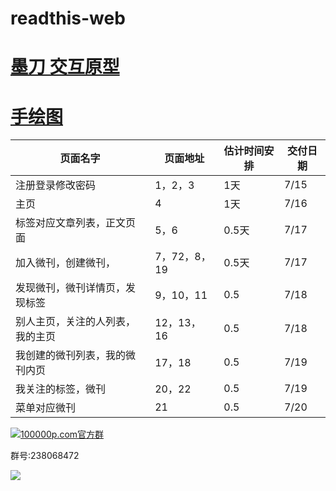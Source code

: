 # readthis-web

# [墨刀 交互原型](https://pro.modao.cc/app/LBLKgOOullAvgb5V9e8N1hGmWZ4DHHd)


# [手绘图](https://github.com/zhangshanhai/readthis-web/blob/master/img/index.md)



|  页面名字 |页面地址|估计时间安排|交付日期|
| --------- | ----- |----|----|
|注册登录修改密码|1，2，3|1天|7/15|
|主页|4|1天|7/16|
|标签对应文章列表，正文页面|5，6|0.5天|7/17|
|加入微刊，创建微刊，|7，72，8，19|0.5天|7/17|
|发现微刊，微刊详情页，发现标签|9，10，11|0.5|7/18|
|别人主页，关注的人列表，我的主页|12，13，16|0.5|7/18|
|我创建的微刊列表，我的微刊内页|17，18|0.5|7/19|
|我关注的标签，微刊|20，22|0.5|7/19|
|菜单对应微刊|21|0.5|7/20|


[![](http://pub.idqqimg.com/wpa/images/group.png "100000p.com官方群")](http://shang.qq.com/wpa/qunwpa?idkey=bc60b852e963704404153f225800257ab64dc5727cab6e777166f7d76046ba7a)

群号:238068472


![](https://raw.githubusercontent.com/zhangshanhai/readthis-web/master/img/readthis.png)
